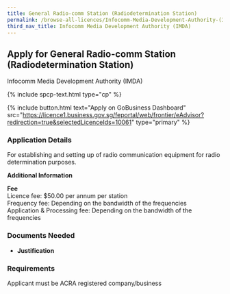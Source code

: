 ```yaml
---
title: General Radio-comm Station (Radiodetermination Station)
permalink: /browse-all-licences/Infocomm-Media-Development-Authority-(IMDA)/General-Radio-comm-Station-(Radiodetermination-Station)
third_nav_title: Infocomm Media Development Authority (IMDA)
---
```


## Apply for General Radio-comm Station (Radiodetermination Station)

Infocomm Media Development Authority (IMDA)

{% include spcp-text.html type="cp" %}

{% include button.html text="Apply on GoBusiness Dashboard" src="https://licence1.business.gov.sg/feportal/web/frontier/eAdvisor?redirection=true&selectedLicenceIds=10061" type="primary" %}

### Application Details

<p>For establishing and setting up of radio communication equipment for radio determination purposes.</p>

**Additional Information**

<p><strong>Fee</strong><br />Licence fee: $50.00 per annum per station<br />Frequency fee: Depending on the bandwidth of the frequencies<br />Application & Processing fee: Depending on the bandwidth of the frequencies</p>

### Documents Needed

<ul>
 <li><strong>Justification</strong></li>
 </ul>

### Requirements

Applicant must be ACRA registered company/business

